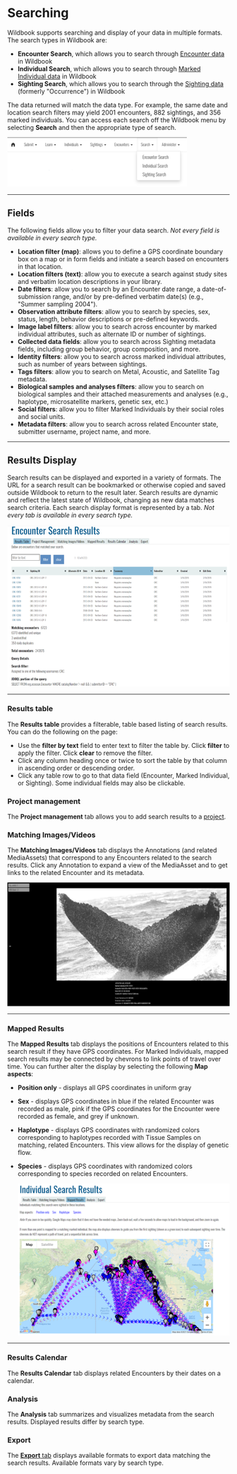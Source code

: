 # Searching

Wildbook supports searching and display of your data in multiple formats. The search types in Wildbook are:

* **Encounter Search**, which allows you to search through [Encounter data](https://docs.wildme.org/product-docs/en/wildbook/introduction/encounter/) in Wildbook
* **Individual Search**, which allows you to search through [Marked Individual data](https://docs.wildme.org/product-docs/en/wildbook/introduction/marked-individual/) in Wildbook
* **Sighting Search**, which allows you to search through the [Sighting data](https://docs.wildme.org/product-docs/en/wildbook/introduction/sighting/) (formerly "Occurrence") in Wildbook

The data returned will match the data type. For example, the same date and location search filters may yield 2001 encounters, 882 sightings, and 356 marked individuals. You can access each search off the Wildbook menu by selecting **Search** and then the appropriate type of search.

![search Menu](../../assets/images/wb-header-search.png)

***

## Fields

The following fields allow you to filter your data search. *Not every field is available in every search type.*

* **Location filter (map)**: allows you to define a GPS coordinate boundary box on a map or in form fields and initiate a search based on encounters in that location.
* **Location filters (text)**: allow you to execute a search against study sites and verbatim location descriptions in your library.
* **Date filters**: allow you to search by an Encounter date range, a date-of-submission range, and/or by pre-defined verbatim date(s) (e.g., "Summer sampling 2004").
* **Observation attribute filters**: allow you to search by species, sex, status, length, behavior descriptions or pre-defined keywords.
* **Image label filters**: allow you to search across encounter by marked individual attributes, such as alternate ID or number of sightings.
* **Collected data fields**: allow you to search across Sighting metadata fields, including group behavior, group composition, and more.
* **Identity filters**: allow you to search across marked individual attributes, such as number of years between sightings.
* **Tags filters**: allow you to search on Metal, Acoustic, and Satellite Tag metadata.
* **Biological samples and analyses filters**: allow you to search on biological samples and their attached measurements and analyses (e.g., haplotype, microsatellite markers, genetic sex, etc.)
* **Social filters**: allow you to filter Marked Individuals by their social roles and social units.
* **Metadata filters**: allow you to search across related Encounter state, submitter username, project name, and more.

***

## Results Display

Search results can be displayed and exported in a variety of formats. The URL for a search result can be bookmarked or otherwise copied and saved outside Wildbook to return to the result later. Search results are dynamic and reflect the latest state of Wildbook, changing as new data matches search criteria.
Each search display format is represented by a tab. *Not every tab is available in every search type.*

![search Results](../../assets/images/wb-encountersearch-resultstable.png)

***

### Results table

The **Results table** provides a filterable, table based listing of search results. You can do the following on the page:

* Use the **filter by text** field to enter text to filter the table by. Click **filter** to apply the filter. Click **clear** to remove the filter.
* Click any column heading once or twice to sort the table by that column in ascending order or descending order.
* Click any table row to go to that data field (Encounter, Marked Individual, or Sighting). Some individual fields may also be clickable.

### Project management

The **Project management** tab allows you to add search results to a [project](https://docs.wildme.org/product-docs/en/wildbook/data/projects/).

### Matching Images/Videos

The **Matching Images/Videos** tab displays the Annotations (and related MediaAssets) that correspond to any Encounters related to the search results. Click any Annotation to expand a view of the MediaAsset and to get links to the related Encounter and its metadata.

![search Results Expanded Media Asset](../../assets/images/wb-encountersearch-gallery.png)

***

### Mapped Results

The **Mapped Results** tab displays the positions of Encounters related to this search result if they have GPS coordinates. For Marked Individuals, mapped search results may be connected by chevrons to link points of travel over time. You can further alter the display by selecting the following **Map aspects**:

* **Position only** \- displays all GPS coordinates in uniform gray
* **Sex** \- displays GPS coordinates in blue if the related Encounter was recorded as male\, pink if the GPS coordinates for the Encounter were recorded as female\, and grey if unknown\.
* **Haplotype** \- displays GPS coordinates with randomized colors corresponding to haplotypes recorded with Tissue Samples on matching\, related Encounters\. This view allows for the display of genetic flow\.
* **Species** \- displays GPS coordinates with randomized colors corresponding to species recorded on related Encounters\.
    
    ![search Results Mapped](../../assets/images/wb-encountersearch-mappedresults.png)

***

### Results Calendar

The **Results Calendar** tab displays related Encounters by their dates on a calendar.

### Analysis

The **Analysis** tab summarizes and visualizes metadata from the search results. Displayed results differ by search type.

### Export

The **[Export](https://docs.wildme.org/product-docs/en/wildbook/data/data-exports/)**[ tab](https://docs.wildme.org/product-docs/en/wildbook/data/data-exports/) displays available formats to export data matching the search results. Available formats vary by search type.